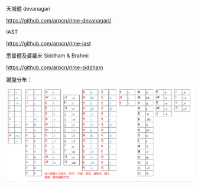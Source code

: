 天城體 devanagari

https://github.com/arpcn/rime-devanagari/

IAST 

https://github.com/arpcn/rime-iast

悉曇體及婆羅米 Siddham & Brahmi

https://github.com/arpcn/rime-siddham


鍵盤分布：

![鍵盤](鍵盤.png)

